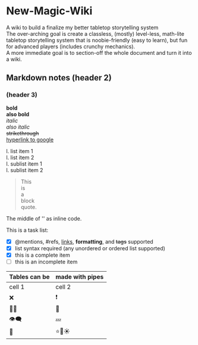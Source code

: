 # New-Magic-Wiki
A wiki to build a finalize my better tabletop storytelling system  
The over-arching goal is create a classless, (mostly) level-less, math-lite tabletop storytelling system that is noobie-friendly (easy to learn), but fun for advanced players (includes crunchy mechanics).  
A more immediate goal is to section-off the whole document and turn it into a wiki.  








## Markdown notes (header 2)
### (header 3)  
**bold**  
__also bold__  
*italic*  
_also italic_  
~~strikethrough~~  
[hyperlink to google](google.com)  

l. list item 1  
l. list item 2  
  l. sublist item 1  
  l. sublist item 2  

> This  
> is  
> a  
> block  
> quote.  

The middle of '<this sentence is formatted>' as inline code.  
  
This is a task list:  
- [x] @mentions, #refs, [links](), **formatting**, and <del>tags</del> supported  
- [x] list syntax required (any unordered or ordered list supported)  
- [x] this is a complete item  
- [ ] this is an incomplete item  

Tables can be | made with pipes  
-|-  
cell 1 | cell 2  
:x: | :exclamation:  
:rainbow_flag: | :100:  
:eye_speech_bubble: | :zzz:  
:poop: | :star::star2::sunny:  	
